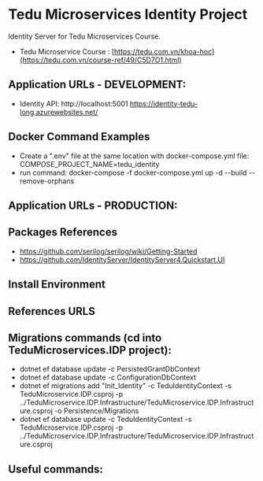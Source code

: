 # Tedu Microservices Identity Project
Identity Server for Tedu Microservices Course.
- Tedu Microservice Course : [https://tedu.com.vn/khoa-hoc](https://tedu.com.vn/course-ref/49/C5D7O1.html)

## Application URLs - DEVELOPMENT:

- Identity API: http://localhost:5001
https://identity-tedu-long.azurewebsites.net/

## Docker Command Examples
- Create a ".env" file at the same location with docker-compose.yml file:
  COMPOSE_PROJECT_NAME=tedu_identity
- run command: docker-compose -f docker-compose.yml up -d --build --remove-orphans

## Application URLs - PRODUCTION:

## Packages References

- https://github.com/serilog/serilog/wiki/Getting-Started
- https://github.com/IdentityServer/IdentityServer4.Quickstart.UI

## Install Environment

## References URLS


## Migrations commands (cd into TeduMicroservices.IDP project):
- dotnet ef database update -c PersistedGrantDbContext
- dotnet ef database update -c ConfigurationDbContext
- dotnet ef migrations add "Init_Identity" -c TeduIdentityContext -s TeduMicroservice.IDP.csproj -p ../TeduMicroservice.IDP.Infrastructure/TeduMicroservice.IDP.Infrastructure.csproj -o Persistence/Migrations
- dotnet ef database update -c TeduIdentityContext -s TeduMicroservice.IDP.csproj -p ../TeduMicroservice.IDP.Infrastructure/TeduMicroservice.IDP.Infrastructure.csproj

## Useful commands:
